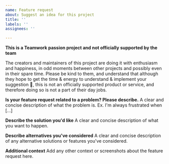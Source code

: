 ```yaml
---
name: Feature request
about: Suggest an idea for this project
title: ''
labels: ''
assignees: ''

---
```


**This is a Teamwork passion project and not officially supported by the team**

The creators and maintainers of this project are doing it with enthusiasm and happiness, in odd moments between other projects and possibly even in their spare time. Please be kind to them, and understand that although they hope to get the time & energy to understand & implement your suggestion :crossed_fingers:, this is not an officially supported product or service, and therefore doing so is not a part of their day jobs.

**Is your feature request related to a problem? Please describe.**
A clear and concise description of what the problem is. Ex. I'm always frustrated when [...]

**Describe the solution you'd like**
A clear and concise description of what you want to happen.

**Describe alternatives you've considered**
A clear and concise description of any alternative solutions or features you've considered.

**Additional context**
Add any other context or screenshots about the feature request here.
